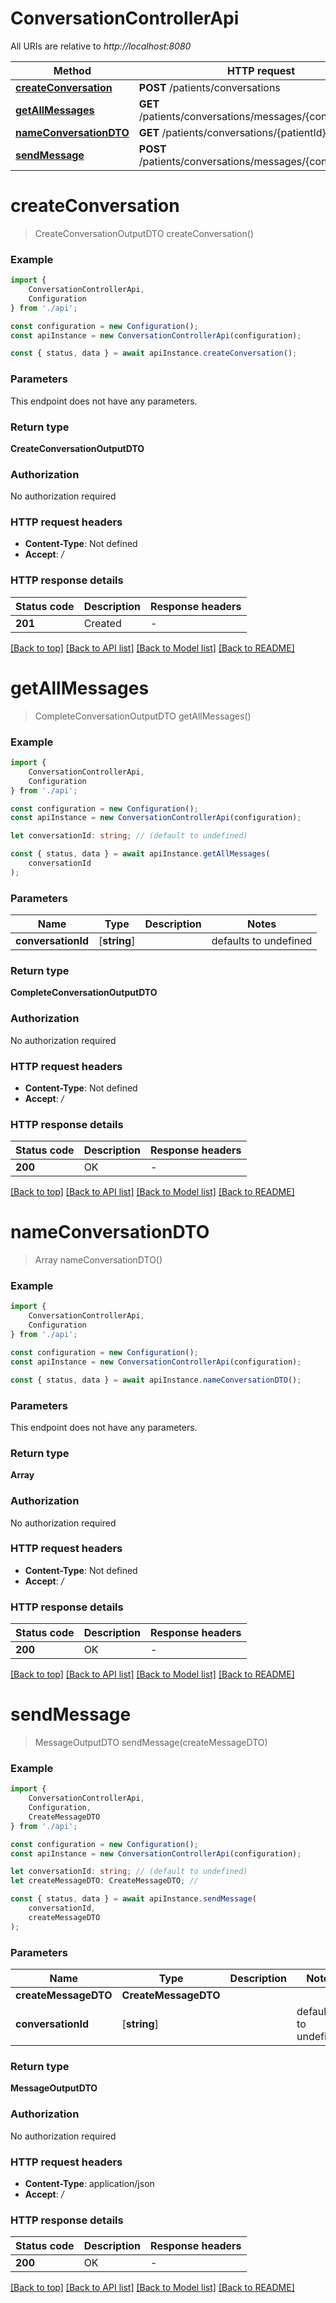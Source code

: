 # ConversationControllerApi

All URIs are relative to *http://localhost:8080*

|Method | HTTP request | Description|
|------------- | ------------- | -------------|
|[**createConversation**](#createconversation) | **POST** /patients/conversations | |
|[**getAllMessages**](#getallmessages) | **GET** /patients/conversations/messages/{conversationId} | |
|[**nameConversationDTO**](#nameconversationdto) | **GET** /patients/conversations/{patientId} | |
|[**sendMessage**](#sendmessage) | **POST** /patients/conversations/messages/{conversationId} | |

# **createConversation**
> CreateConversationOutputDTO createConversation()


### Example

```typescript
import {
    ConversationControllerApi,
    Configuration
} from './api';

const configuration = new Configuration();
const apiInstance = new ConversationControllerApi(configuration);

const { status, data } = await apiInstance.createConversation();
```

### Parameters
This endpoint does not have any parameters.


### Return type

**CreateConversationOutputDTO**

### Authorization

No authorization required

### HTTP request headers

 - **Content-Type**: Not defined
 - **Accept**: */*


### HTTP response details
| Status code | Description | Response headers |
|-------------|-------------|------------------|
|**201** | Created |  -  |

[[Back to top]](#) [[Back to API list]](../README.md#documentation-for-api-endpoints) [[Back to Model list]](../README.md#documentation-for-models) [[Back to README]](../README.md)

# **getAllMessages**
> CompleteConversationOutputDTO getAllMessages()


### Example

```typescript
import {
    ConversationControllerApi,
    Configuration
} from './api';

const configuration = new Configuration();
const apiInstance = new ConversationControllerApi(configuration);

let conversationId: string; // (default to undefined)

const { status, data } = await apiInstance.getAllMessages(
    conversationId
);
```

### Parameters

|Name | Type | Description  | Notes|
|------------- | ------------- | ------------- | -------------|
| **conversationId** | [**string**] |  | defaults to undefined|


### Return type

**CompleteConversationOutputDTO**

### Authorization

No authorization required

### HTTP request headers

 - **Content-Type**: Not defined
 - **Accept**: */*


### HTTP response details
| Status code | Description | Response headers |
|-------------|-------------|------------------|
|**200** | OK |  -  |

[[Back to top]](#) [[Back to API list]](../README.md#documentation-for-api-endpoints) [[Back to Model list]](../README.md#documentation-for-models) [[Back to README]](../README.md)

# **nameConversationDTO**
> Array<NameConversationOutputDTO> nameConversationDTO()


### Example

```typescript
import {
    ConversationControllerApi,
    Configuration
} from './api';

const configuration = new Configuration();
const apiInstance = new ConversationControllerApi(configuration);

const { status, data } = await apiInstance.nameConversationDTO();
```

### Parameters
This endpoint does not have any parameters.


### Return type

**Array<NameConversationOutputDTO>**

### Authorization

No authorization required

### HTTP request headers

 - **Content-Type**: Not defined
 - **Accept**: */*


### HTTP response details
| Status code | Description | Response headers |
|-------------|-------------|------------------|
|**200** | OK |  -  |

[[Back to top]](#) [[Back to API list]](../README.md#documentation-for-api-endpoints) [[Back to Model list]](../README.md#documentation-for-models) [[Back to README]](../README.md)

# **sendMessage**
> MessageOutputDTO sendMessage(createMessageDTO)


### Example

```typescript
import {
    ConversationControllerApi,
    Configuration,
    CreateMessageDTO
} from './api';

const configuration = new Configuration();
const apiInstance = new ConversationControllerApi(configuration);

let conversationId: string; // (default to undefined)
let createMessageDTO: CreateMessageDTO; //

const { status, data } = await apiInstance.sendMessage(
    conversationId,
    createMessageDTO
);
```

### Parameters

|Name | Type | Description  | Notes|
|------------- | ------------- | ------------- | -------------|
| **createMessageDTO** | **CreateMessageDTO**|  | |
| **conversationId** | [**string**] |  | defaults to undefined|


### Return type

**MessageOutputDTO**

### Authorization

No authorization required

### HTTP request headers

 - **Content-Type**: application/json
 - **Accept**: */*


### HTTP response details
| Status code | Description | Response headers |
|-------------|-------------|------------------|
|**200** | OK |  -  |

[[Back to top]](#) [[Back to API list]](../README.md#documentation-for-api-endpoints) [[Back to Model list]](../README.md#documentation-for-models) [[Back to README]](../README.md)

